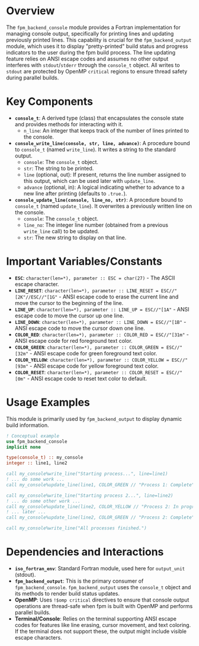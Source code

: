 # Overview
The `fpm_backend_console` module provides a Fortran implementation for managing console output, specifically for printing lines and updating previously printed lines. This capability is crucial for the `fpm_backend_output` module, which uses it to display "pretty-printed" build status and progress indicators to the user during the fpm build process. The line updating feature relies on ANSI escape codes and assumes no other output interferes with `stdout`/`stderr` through the `console_t` object. All writes to `stdout` are protected by OpenMP `critical` regions to ensure thread safety during parallel builds.

# Key Components
- **`console_t`**: A derived type (class) that encapsulates the console state and provides methods for interacting with it.
  - `n_line`: An integer that keeps track of the number of lines printed to the console.
- **`console_write_line(console, str, line, advance)`**: A procedure bound to `console_t` (named `write_line`). It writes a string to the standard output.
  - `console`: The `console_t` object.
  - `str`: The string to be printed.
  - `line` (optional, out): If present, returns the line number assigned to this output, which can be used later with `update_line`.
  - `advance` (optional, in): A logical indicating whether to advance to a new line after printing (defaults to `.true.`).
- **`console_update_line(console, line_no, str)`**: A procedure bound to `console_t` (named `update_line`). It overwrites a previously written line on the console.
  - `console`: The `console_t` object.
  - `line_no`: The integer line number (obtained from a previous `write_line` call) to be updated.
  - `str`: The new string to display on that line.

# Important Variables/Constants
- **`ESC`**: `character(len=*), parameter :: ESC = char(27)` - The ASCII escape character.
- **`LINE_RESET`**: `character(len=*), parameter :: LINE_RESET = ESC//"[2K"//ESC//"[1G"` - ANSI escape code to erase the current line and move the cursor to the beginning of the line.
- **`LINE_UP`**: `character(len=*), parameter :: LINE_UP = ESC//"[1A"` - ANSI escape code to move the cursor up one line.
- **`LINE_DOWN`**: `character(len=*), parameter :: LINE_DOWN = ESC//"[1B"` - ANSI escape code to move the cursor down one line.
- **`COLOR_RED`**: `character(len=*), parameter :: COLOR_RED = ESC//"[31m"` - ANSI escape code for red foreground text color.
- **`COLOR_GREEN`**: `character(len=*), parameter :: COLOR_GREEN = ESC//"[32m"` - ANSI escape code for green foreground text color.
- **`COLOR_YELLOW`**: `character(len=*), parameter :: COLOR_YELLOW = ESC//"[93m"` - ANSI escape code for yellow foreground text color.
- **`COLOR_RESET`**: `character(len=*), parameter :: COLOR_RESET = ESC//"[0m"` - ANSI escape code to reset text color to default.

# Usage Examples
This module is primarily used by `fpm_backend_output` to display dynamic build information.

```fortran
! Conceptual example
use fpm_backend_console
implicit none

type(console_t) :: my_console
integer :: line1, line2

call my_console%write_line("Starting process...", line=line1)
! ... do some work ...
call my_console%update_line(line1, COLOR_GREEN // "Process 1: Complete" // COLOR_RESET)

call my_console%write_line("Starting process 2...", line=line2)
! ... do some other work ...
call my_console%update_line(line2, COLOR_YELLOW // "Process 2: In progress..." // COLOR_RESET)
! ... later ...
call my_console%update_line(line2, COLOR_GREEN // "Process 2: Complete" // COLOR_RESET)

call my_console%write_line("All processes finished.")
```

# Dependencies and Interactions
- **`iso_fortran_env`**: Standard Fortran module, used here for `output_unit` (stdout).
- **`fpm_backend_output`**: This is the primary consumer of `fpm_backend_console`. `fpm_backend_output` uses the `console_t` object and its methods to render build status updates.
- **OpenMP**: Uses `!$omp critical` directives to ensure that console output operations are thread-safe when fpm is built with OpenMP and performs parallel builds.
- **Terminal/Console**: Relies on the terminal supporting ANSI escape codes for features like line erasing, cursor movement, and text coloring. If the terminal does not support these, the output might include visible escape characters.
